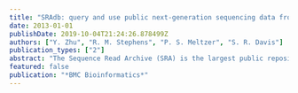 ```yaml
---
title: "SRAdb: query and use public next-generation sequencing data from within R"
date: 2013-01-01
publishDate: 2019-10-04T21:24:26.878499Z
authors: ["Y. Zhu", "R. M. Stephens", "P. S. Meltzer", "S. R. Davis"]
publication_types: ["2"]
abstract: "The Sequence Read Archive (SRA) is the largest public repository of sequencing data from the next generation of sequencing platforms including Illumina (Genome Analyzer, HiSeq, MiSeq, .etc), Roche 454 GS System, Applied Biosystems SOLiD System, Helicos Heliscope, PacBio RS, and others. SRAdb is an attempt to make queries of the metadata associated with SRA submission, study, sample, experiment and run more robust and precise, and make access to sequencing data in the SRA easier. We have parsed all the SRA metadata into a SQLite database that is routinely updated and can be easily distributed. The SRAdb R/Bioconductor package then utilizes this SQLite database for querying and accessing metadata. Full text search functionality makes querying metadata very flexible and powerful. Fastq files associated with query results can be downloaded easily for local analysis. The package also includes an interface from R to a popular genome browser, the Integrated Genomics Viewer. SRAdb Bioconductor package provides a convenient and integrated framework to query and access SRA metadata quickly and powerfully from within R."
featured: false
publication: "*BMC Bioinformatics*"
---
```


